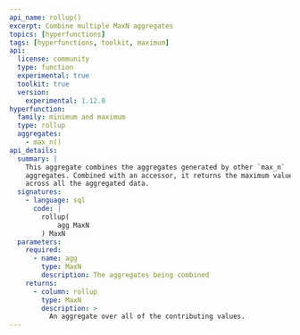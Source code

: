 ```yaml
---
api_name: rollup()
excerpt: Combine multiple MaxN aggregates
topics: [hyperfunctions]
tags: [hyperfunctions, toolkit, maximum]
api:
  license: community
  type: function
  experimental: true
  toolkit: true
  version:
    experimental: 1.12.0
hyperfunction:
  family: minimum and maximum
  type: rollup
  aggregates:
    - max_n()
api_details:
  summary: |
    This aggregate combines the aggregates generated by other `max_n`
    aggregates. Combined with an accessor, it returns the maximum values found 
    across all the aggregated data.
  signatures:
    - language: sql
      code: |
        rollup(
            agg MaxN
        ) MaxN
  parameters:
    required:
      - name: agg
        type: MaxN
        description: The aggregates being combined
    returns:
      - column: rollup
        type: MaxN
        description: >
          An aggregate over all of the contributing values.
---
```



